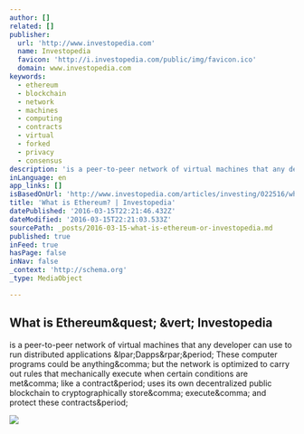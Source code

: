 ```yaml
---
author: []
related: []
publisher:
  url: 'http://www.investopedia.com'
  name: Investopedia
  favicon: 'http://i.investopedia.com/public/img/favicon.ico'
  domain: www.investopedia.com
keywords:
  - ethereum
  - blockchain
  - network
  - machines
  - computing
  - contracts
  - virtual
  - forked
  - privacy
  - consensus
description: 'is a peer-to-peer network of virtual machines that any developer can use to run distributed applications (Dapps). These computer programs could be anything, but the network is optimized to carry out rules that mechanically execute when certain conditions are met, like a contract. uses its own decentralized public blockchain to cryptographically store, execute, and protect these contracts.'
inLanguage: en
app_links: []
isBasedOnUrl: 'http://www.investopedia.com/articles/investing/022516/what-ethereum.asp'
title: 'What is Ethereum? | Investopedia'
datePublished: '2016-03-15T22:21:46.432Z'
dateModified: '2016-03-15T22:21:03.533Z'
sourcePath: _posts/2016-03-15-what-is-ethereum-or-investopedia.md
published: true
inFeed: true
hasPage: false
inNav: false
_context: 'http://schema.org'
_type: MediaObject

---
```

<article style=""><h1>What is Ethereum&amp;quest; &amp;vert; Investopedia</h1><p>is a peer-to-peer network of virtual machines that any developer can use to run distributed applications &amp;lpar;Dapps&amp;rpar;&amp;period; These computer programs could be anything&amp;comma; but the network is optimized to carry out rules that mechanically execute when certain conditions are met&amp;comma; like a contract&amp;period; uses its own decentralized public blockchain to cryptographically store&amp;comma; execute&amp;comma; and protect these contracts&amp;period;</p><img src="http://i.investopedia.com/content/short_article/what_is_ethereum/ethereum.jpg" /></article>